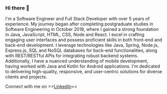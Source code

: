 ### Hi there 👋
I'm a Software Engineer and Full Stack Developer with over 5 years of experience. My journey began after completing postgraduate studies in Software Engineering in October 2018, where I gained a strong foundation in Java, JavaScript, HTML, CSS, Node and React. I excel in crafting engaging user interfaces and possess proficient skills in both front-end and back-end development. I leverage technologies like Java, Spring, Node.js, Express.js, SQL and NoSQL databases for back-end functionalities, along with REST/RESTful APIs for integrating robust backend systems. Additionally, I have a nuanced understanding of mobile development, having worked with Java and Kotlin for Android applications. I'm dedicated to delivering high-quality, responsive, and user-centric solutions for diverse clients and projects.

Connect with me on >>[LinkedIn](https://www.linkedin.com/in/tiago-s-539957136/?locale=en_US)<<

<!--
**tiagosgomes/tiagosgomes** is a ✨ _special_ ✨ repository because its `README.md` (this file) appears on your GitHub profile.

Here are some ideas to get you started:

- 🔭 I’m currently working on ...
- 🌱 I’m currently learning ...
- 👯 I’m looking to collaborate on ...
- 🤔 I’m looking for help with ...
- 💬 Ask me about ...
- 📫 How to reach me: ...
- 😄 Pronouns: ...
- ⚡ Fun fact: ...
-->
